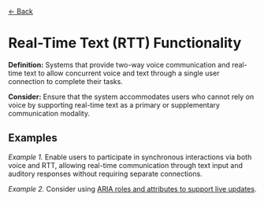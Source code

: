 [← Back](../operable.md)

# Real-Time Text (RTT) Functionality

**Definition:** Systems that provide two-way voice communication and real-time text to allow concurrent voice and text through a single user connection to complete their tasks.

**Consider:** Ensure that the system accommodates users who cannot rely on voice by supporting real-time text as a primary or supplementary communication modality.

## Examples
_Example 1._ Enable users to participate in synchronous interactions via both voice and RTT, allowing real-time communication through text input and auditory responses without requiring separate connections.

_Example 2._ Consider using [ARIA roles and attributes to support live updates](https://www.w3.org/WAI/WCAG21/Techniques/aria/ARIA23).

